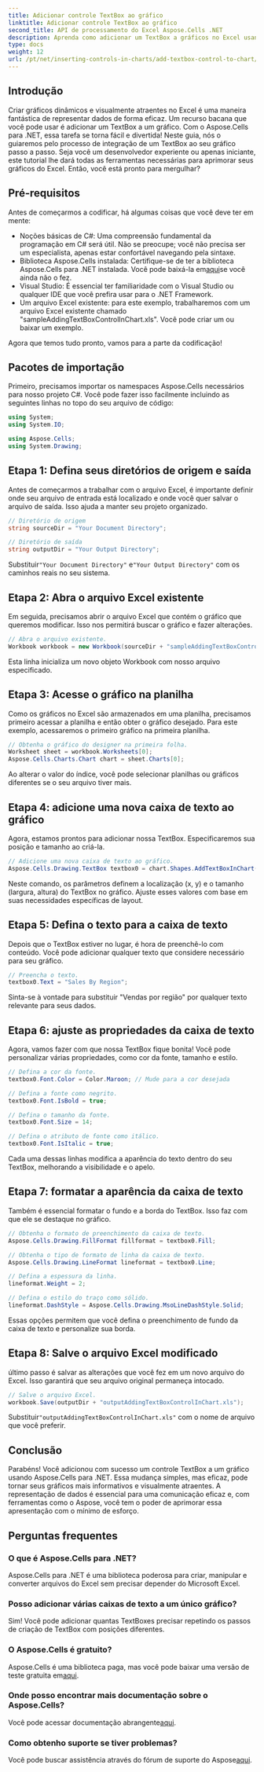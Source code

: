 ```yaml
---
title: Adicionar controle TextBox ao gráfico
linktitle: Adicionar controle TextBox ao gráfico
second_title: API de processamento do Excel Aspose.Cells .NET
description: Aprenda como adicionar um TextBox a gráficos no Excel usando Aspose.Cells para .NET. Melhore sua visualização de dados sem esforço.
type: docs
weight: 12
url: /pt/net/inserting-controls-in-charts/add-textbox-control-to-chart/
---
```

## Introdução

Criar gráficos dinâmicos e visualmente atraentes no Excel é uma maneira fantástica de representar dados de forma eficaz. Um recurso bacana que você pode usar é adicionar um TextBox a um gráfico. Com o Aspose.Cells para .NET, essa tarefa se torna fácil e divertida! Neste guia, nós o guiaremos pelo processo de integração de um TextBox ao seu gráfico passo a passo. Seja você um desenvolvedor experiente ou apenas iniciante, este tutorial lhe dará todas as ferramentas necessárias para aprimorar seus gráficos do Excel. Então, você está pronto para mergulhar?

## Pré-requisitos

Antes de começarmos a codificar, há algumas coisas que você deve ter em mente:

- Noções básicas de C#: Uma compreensão fundamental da programação em C# será útil. Não se preocupe; você não precisa ser um especialista, apenas estar confortável navegando pela sintaxe.
-  Biblioteca Aspose.Cells instalada: Certifique-se de ter a biblioteca Aspose.Cells para .NET instalada. Você pode baixá-la em[aqui](https://releases.aspose.com/cells/net/)se você ainda não o fez.
- Visual Studio: É essencial ter familiaridade com o Visual Studio ou qualquer IDE que você prefira usar para o .NET Framework.
- Um arquivo Excel existente: para este exemplo, trabalharemos com um arquivo Excel existente chamado "sampleAddingTextBoxControlInChart.xls". Você pode criar um ou baixar um exemplo.

Agora que temos tudo pronto, vamos para a parte da codificação!

## Pacotes de importação

Primeiro, precisamos importar os namespaces Aspose.Cells necessários para nosso projeto C#. Você pode fazer isso facilmente incluindo as seguintes linhas no topo do seu arquivo de código:

```csharp
using System;
using System.IO;

using Aspose.Cells;
using System.Drawing;
```

## Etapa 1: Defina seus diretórios de origem e saída

Antes de começarmos a trabalhar com o arquivo Excel, é importante definir onde seu arquivo de entrada está localizado e onde você quer salvar o arquivo de saída. Isso ajuda a manter seu projeto organizado.

```csharp
// Diretório de origem
string sourceDir = "Your Document Directory";

// Diretório de saída
string outputDir = "Your Output Directory";
```
 Substituir`"Your Document Directory"` e`"Your Output Directory"` com os caminhos reais no seu sistema.

## Etapa 2: Abra o arquivo Excel existente

Em seguida, precisamos abrir o arquivo Excel que contém o gráfico que queremos modificar. Isso nos permitirá buscar o gráfico e fazer alterações.

```csharp
// Abra o arquivo existente.
Workbook workbook = new Workbook(sourceDir + "sampleAddingTextBoxControlInChart.xls");
```
Esta linha inicializa um novo objeto Workbook com nosso arquivo especificado.

## Etapa 3: Acesse o gráfico na planilha

Como os gráficos no Excel são armazenados em uma planilha, precisamos primeiro acessar a planilha e então obter o gráfico desejado. Para este exemplo, acessaremos o primeiro gráfico na primeira planilha.

```csharp
// Obtenha o gráfico do designer na primeira folha.
Worksheet sheet = workbook.Worksheets[0];
Aspose.Cells.Charts.Chart chart = sheet.Charts[0];
```
Ao alterar o valor do índice, você pode selecionar planilhas ou gráficos diferentes se o seu arquivo tiver mais.

## Etapa 4: adicione uma nova caixa de texto ao gráfico

Agora, estamos prontos para adicionar nossa TextBox. Especificaremos sua posição e tamanho ao criá-la.

```csharp
// Adicione uma nova caixa de texto ao gráfico.
Aspose.Cells.Drawing.TextBox textbox0 = chart.Shapes.AddTextBoxInChart(400, 1100, 350, 2550);
```
Neste comando, os parâmetros definem a localização (x, y) e o tamanho (largura, altura) do TextBox no gráfico. Ajuste esses valores com base em suas necessidades específicas de layout.

## Etapa 5: Defina o texto para a caixa de texto

Depois que o TextBox estiver no lugar, é hora de preenchê-lo com conteúdo. Você pode adicionar qualquer texto que considere necessário para seu gráfico.

```csharp
// Preencha o texto.
textbox0.Text = "Sales By Region";
```
Sinta-se à vontade para substituir "Vendas por região" por qualquer texto relevante para seus dados.

## Etapa 6: ajuste as propriedades da caixa de texto

Agora, vamos fazer com que nossa TextBox fique bonita! Você pode personalizar várias propriedades, como cor da fonte, tamanho e estilo.

```csharp
// Defina a cor da fonte.
textbox0.Font.Color = Color.Maroon; // Mude para a cor desejada

// Defina a fonte como negrito.
textbox0.Font.IsBold = true;

// Defina o tamanho da fonte.
textbox0.Font.Size = 14;

// Defina o atributo de fonte como itálico.
textbox0.Font.IsItalic = true;
```

Cada uma dessas linhas modifica a aparência do texto dentro do seu TextBox, melhorando a visibilidade e o apelo.

## Etapa 7: formatar a aparência da caixa de texto

Também é essencial formatar o fundo e a borda do TextBox. Isso faz com que ele se destaque no gráfico.

```csharp
// Obtenha o formato de preenchimento da caixa de texto.
Aspose.Cells.Drawing.FillFormat fillformat = textbox0.Fill;

// Obtenha o tipo de formato de linha da caixa de texto.
Aspose.Cells.Drawing.LineFormat lineformat = textbox0.Line;

// Defina a espessura da linha.
lineformat.Weight = 2;

// Defina o estilo do traço como sólido.
lineformat.DashStyle = Aspose.Cells.Drawing.MsoLineDashStyle.Solid;
```

Essas opções permitem que você defina o preenchimento de fundo da caixa de texto e personalize sua borda.

## Etapa 8: Salve o arquivo Excel modificado

último passo é salvar as alterações que você fez em um novo arquivo do Excel. Isso garantirá que seu arquivo original permaneça intocado.

```csharp
// Salve o arquivo Excel.
workbook.Save(outputDir + "outputAddingTextBoxControlInChart.xls");
```
 Substituir`"outputAddingTextBoxControlInChart.xls"` com o nome de arquivo que você preferir.

## Conclusão

Parabéns! Você adicionou com sucesso um controle TextBox a um gráfico usando Aspose.Cells para .NET. Essa mudança simples, mas eficaz, pode tornar seus gráficos mais informativos e visualmente atraentes. A representação de dados é essencial para uma comunicação eficaz e, com ferramentas como o Aspose, você tem o poder de aprimorar essa apresentação com o mínimo de esforço.

## Perguntas frequentes

### O que é Aspose.Cells para .NET?
Aspose.Cells para .NET é uma biblioteca poderosa para criar, manipular e converter arquivos do Excel sem precisar depender do Microsoft Excel.

### Posso adicionar várias caixas de texto a um único gráfico?
Sim! Você pode adicionar quantas TextBoxes precisar repetindo os passos de criação de TextBox com posições diferentes.

### O Aspose.Cells é gratuito?
 Aspose.Cells é uma biblioteca paga, mas você pode baixar uma versão de teste gratuita em[aqui](https://releases.aspose.com/).

### Onde posso encontrar mais documentação sobre o Aspose.Cells?
 Você pode acessar documentação abrangente[aqui](https://reference.aspose.com/cells/net/).

### Como obtenho suporte se tiver problemas?
 Você pode buscar assistência através do fórum de suporte do Aspose[aqui](https://forum.aspose.com/c/cells/9).